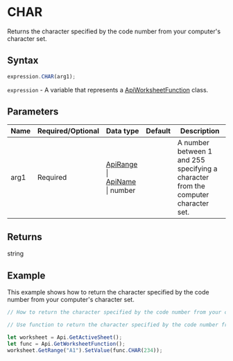 # CHAR

Returns the character specified by the code number from your computer's character set.

## Syntax

```javascript
expression.CHAR(arg1);
```

`expression` - A variable that represents a [ApiWorksheetFunction](../ApiWorksheetFunction.md) class.

## Parameters

| **Name** | **Required/Optional** | **Data type** | **Default** | **Description** |
| ------------- | ------------- | ------------- | ------------- | ------------- |
| arg1 | Required | [ApiRange](../../ApiRange/ApiRange.md) \| [ApiName](../../ApiName/ApiName.md) \| number |  | A number between 1 and 255 specifying a character from the computer character set. |

## Returns

string

## Example

This example shows how to return the character specified by the code number from your computer's character set.

```javascript editor-xlsx
// How to return the character specified by the code number from your computer's character set.

// Use function to return the character specified by the code number from your computer's character set.

let worksheet = Api.GetActiveSheet();
let func = Api.GetWorksheetFunction();
worksheet.GetRange("A1").SetValue(func.CHAR(234));
```
